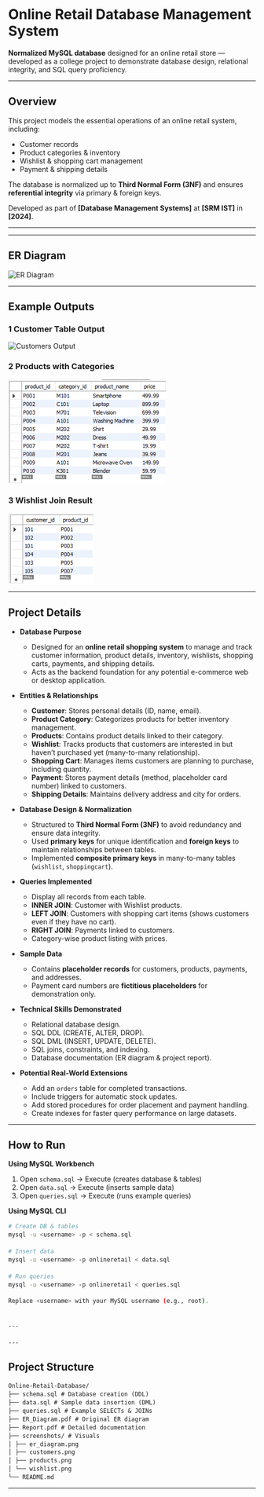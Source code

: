 #  Online Retail Database Management System

**Normalized MySQL database** designed for an online retail store — developed as a college project to demonstrate database design, relational integrity, and SQL query proficiency.

---

##  Overview
This project models the essential operations of an online retail system, including:
- Customer records  
- Product categories & inventory  
- Wishlist & shopping cart management  
- Payment & shipping details  

The database is normalized up to **Third Normal Form (3NF)** and ensures **referential integrity** via primary & foreign keys.  

Developed as part of **[Database Management Systems]** at **[SRM IST]** in **[2024]**.

---


---

##  ER Diagram
![ER Diagram](screenshots/er_diagram.png)

---

##  Example Outputs

### 1️ Customer Table Output
![Customers Output](screenshots/customers.png)

### 2️ Products with Categories
![Products Output](screenshots/products.png)

### 3️ Wishlist Join Result
![Wishlist Output](screenshots/wishlist.png)

---

##  Project Details

- **Database Purpose**  
  - Designed for an **online retail shopping system** to manage and track customer information, product details, inventory, wishlists, shopping carts, payments, and shipping details.  
  - Acts as the backend foundation for any potential e-commerce web or desktop application.  

- **Entities & Relationships**  
  - **Customer**: Stores personal details (ID, name, email).  
  - **Product Category**: Categorizes products for better inventory management.  
  - **Products**: Contains product details linked to their category.  
  - **Wishlist**: Tracks products that customers are interested in but haven’t purchased yet (many-to-many relationship).  
  - **Shopping Cart**: Manages items customers are planning to purchase, including quantity.  
  - **Payment**: Stores payment details (method, placeholder card number) linked to customers.  
  - **Shipping Details**: Maintains delivery address and city for orders.  

- **Database Design & Normalization**  
  - Structured to **Third Normal Form (3NF)** to avoid redundancy and ensure data integrity.  
  - Used **primary keys** for unique identification and **foreign keys** to maintain relationships between tables.  
  - Implemented **composite primary keys** in many-to-many tables (`wishlist`, `shoppingcart`).  

- **Queries Implemented**  
  - Display all records from each table.  
  - **INNER JOIN**: Customer with Wishlist products.  
  - **LEFT JOIN**: Customers with shopping cart items (shows customers even if they have no cart).  
  - **RIGHT JOIN**: Payments linked to customers.  
  - Category-wise product listing with prices.  

- **Sample Data**  
  - Contains **placeholder records** for customers, products, payments, and addresses.  
  - Payment card numbers are **fictitious placeholders** for demonstration only.  

- **Technical Skills Demonstrated**  
  - Relational database design.  
  - SQL DDL (CREATE, ALTER, DROP).  
  - SQL DML (INSERT, UPDATE, DELETE).  
  - SQL joins, constraints, and indexing.  
  - Database documentation (ER diagram & project report).  

- **Potential Real-World Extensions**  
  - Add an `orders` table for completed transactions.  
  - Include triggers for automatic stock updates.  
  - Add stored procedures for order placement and payment handling.  
  - Create indexes for faster query performance on large datasets.  

---

##  How to Run

**Using MySQL Workbench**
1. Open `schema.sql` → Execute (creates database & tables)
2. Open `data.sql` → Execute (inserts sample data)
3. Open `queries.sql` → Execute (runs example queries)

**Using MySQL CLI**
```bash
# Create DB & tables
mysql -u <username> -p < schema.sql

# Insert data
mysql -u <username> -p onlineretail < data.sql

# Run queries
mysql -u <username> -p onlineretail < queries.sql

Replace <username> with your MySQL username (e.g., root).


---

---

```
##  Project Structure

```txt
Online-Retail-Database/
├── schema.sql # Database creation (DDL)
├── data.sql # Sample data insertion (DML)
├── queries.sql # Example SELECTs & JOINs
├── ER_Diagram.pdf # Original ER diagram
├── Report.pdf # Detailed documentation
├── screenshots/ # Visuals
│ ├── er_diagram.png
│ ├── customers.png
│ ├── products.png
│ └── wishlist.png
└── README.md
```

---



